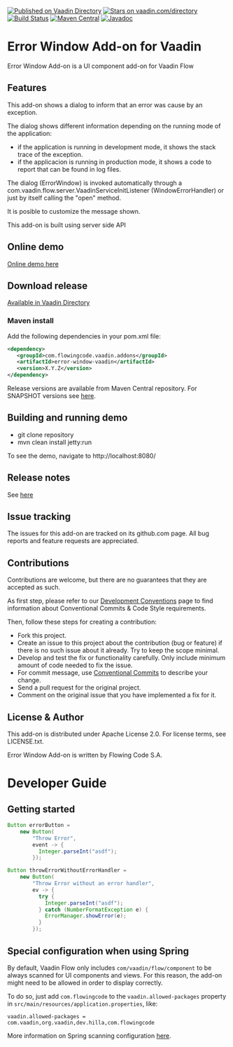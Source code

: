 [![Published on Vaadin Directory](https://img.shields.io/badge/Vaadin%20Directory-published-00b4f0.svg)](https://vaadin.com/directory/component/error-window-add-on)
[![Stars on vaadin.com/directory](https://img.shields.io/vaadin-directory/star/error-window-add-on.svg)](https://vaadin.com/directory/component/error-window-add-on)
[![Build Status](https://jenkins.flowingcode.com/job/ErrorWindow-14-addon/badge/icon)](https://jenkins.flowingcode.com/job/ErrorWindow-14-addon)
[![Maven Central](https://img.shields.io/maven-central/v/com.flowingcode.vaadin.addons/error-window-vaadin)](https://mvnrepository.com/artifact/com.flowingcode.vaadin.addons/error-window-vaadin)
[![Javadoc](https://img.shields.io/badge/javadoc-00b4f0)](https://javadoc.flowingcode.com/artifact/com.flowingcode.vaadin.addons/error-window-vaadin)

# Error Window Add-on for Vaadin

Error Window Add-on is a UI component add-on for Vaadin Flow

## Features

This add-on shows a dialog to inform that an error was cause by an exception.

The dialog shows different information depending on the running mode of the application:

- if the application is running in development mode, it shows the stack trace of the exception.
- if the applicacion is running in production mode, it shows a code to report that can be found in log files.

The dialog (ErrorWindow) is invoked automatically through a com.vaadin.flow.server.VaadinServiceInitListener (WindowErrorHandler) or just by itself calling the "open" method.

It is posible to customize the message shown. 

This add-on is built using server side API

## Online demo

[Online demo here](http://addonsv24.flowingcode.com/error-window)

## Download release

[Available in Vaadin Directory](https://vaadin.com/directory/component/error-window-add-on)

### Maven install

Add the following dependencies in your pom.xml file:

```xml
<dependency>
   <groupId>com.flowingcode.vaadin.addons</groupId>
   <artifactId>error-window-vaadin</artifactId>
   <version>X.Y.Z</version>
</dependency>
```
Release versions are available from Maven Central repository. For SNAPSHOT versions see [here](https://maven.flowingcode.com/snapshots/).

## Building and running demo

- git clone repository
- mvn clean install jetty:run

To see the demo, navigate to http://localhost:8080/

## Release notes

See [here](https://github.com/FlowingCode/ErrorWindowAddon/releases)

## Issue tracking

The issues for this add-on are tracked on its github.com page. All bug reports and feature requests are appreciated. 

## Contributions

Contributions are welcome, but there are no guarantees that they are accepted as such. 

As first step, please refer to our [Development Conventions](https://github.com/FlowingCode/DevelopmentConventions) page to find information about Conventional Commits & Code Style requirements.

Then, follow these steps for creating a contribution:

- Fork this project.
- Create an issue to this project about the contribution (bug or feature) if there is no such issue about it already. Try to keep the scope minimal.
- Develop and test the fix or functionality carefully. Only include minimum amount of code needed to fix the issue.
- For commit message, use [Conventional Commits](https://github.com/FlowingCode/DevelopmentConventions/blob/main/conventional-commits.md) to describe your change.
- Send a pull request for the original project.
- Comment on the original issue that you have implemented a fix for it.

## License & Author

This add-on is distributed under Apache License 2.0. For license terms, see LICENSE.txt.

Error Window Add-on is written by Flowing Code S.A.

# Developer Guide

## Getting started

```java
Button errorButton =
    new Button(
        "Throw Error",
        event -> {
          Integer.parseInt("asdf");
        });
```    
    
```java
Button throwErrorWithoutErrorHandler =
    new Button(
        "Throw Error without an error handler",
        ev -> {
          try {
            Integer.parseInt("asdf");
          } catch (NumberFormatException e) {
            ErrorManager.showError(e);
          }
        });
```

## Special configuration when using Spring

By default, Vaadin Flow only includes ```com/vaadin/flow/component``` to be always scanned for UI components and views. For this reason, the add-on might need to be allowed in order to display correctly. 

To do so, just add ```com.flowingcode``` to the ```vaadin.allowed-packages``` property in ```src/main/resources/application.properties```, like:

```vaadin.allowed-packages = com.vaadin,org.vaadin,dev.hilla,com.flowingcode```
 
More information on Spring scanning configuration [here](https://vaadin.com/docs/latest/integrations/spring/configuration/#configure-the-scanning-of-packages).


